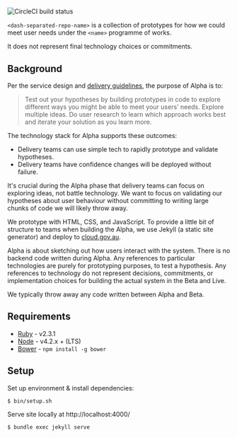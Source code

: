 # <dash-separated-repo-name>

![CircleCI build status](https://circleci.com/gh/AusDTO/gov-au-transitions-alpha.svg?style=shield)

`<dash-separated-repo-name>` is a collection of prototypes for how we could meet user needs under the `<name>` programme of works.

It does not represent final technology choices or commitments.

## Background

Per the service design and [delivery guidelines](https://www.dto.gov.au/standard/service-design-and-delivery-process/), the purpose of Alpha is to:

> Test out your hypotheses by building prototypes in code to explore different ways you might be able to meet your users’ needs. Explore multiple ideas. Do user research to learn which approach works best and iterate your solution as you learn more.

The technology stack for Alpha supports these outcomes:

- Delivery teams can use simple tech to rapidly prototype and validate hypotheses.
- Delivery teams have confidence changes will be deployed without failure.

It's crucial during the Alpha phase that delivery teams can focus on exploring ideas, not battle technology. We want to focus on validating our hypotheses about user behaviour without committing to writing large chunks of code we will likely throw away.

We prototype with HTML, CSS, and JavaScript. To provide a little bit of structure to teams when building the Alpha, we use Jekyll (a static site generator) and deploy to [cloud.gov.au](http://docs.cloud.gov.au/).

Alpha is about sketching out how users interact with the system. There is no backend code written during Alpha. Any references to particular technologies are purely for prototyping purposes, to test a hypothesis. Any references to technology do not represent decisions, commitments, or implementation choices for building the actual system in the Beta and Live.

We typically throw away any code written between Alpha and Beta.

## Requirements

* [Ruby](https://www.ruby-lang.org/en/) - v2.3.1
* [Node](https://nodejs.org/en/) - v4.2.x + (LTS)
* [Bower](https://bower.io/) - `npm install -g bower`

## Setup

Set up environment & install dependencies:

```
$ bin/setup.sh
```

Serve site locally at http://localhost:4000/

```
$ bundle exec jekyll serve
```

